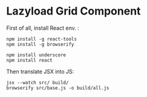 Lazyload Grid Component
======

First of all, install React env. :
```
npm install -g react-tools
npm install -g browserify

npm install underscore
npm install react
```

Then translate JSX into JS: 
```
jsx --watch src/ build/
browserify src/base.js -o build/all.js
```

